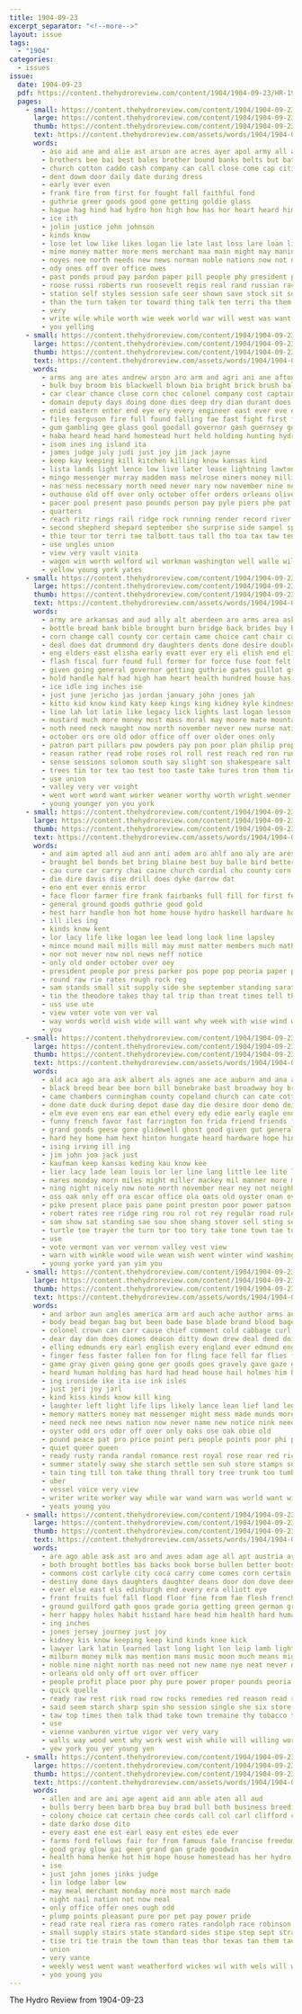 ```yaml
---
title: 1904-09-23
excerpt_separator: "<!--more-->"
layout: issue
tags:
  - "1904"
categories:
  - issues
issue:
  date: 1904-09-23
  pdf: https://content.thehydroreview.com/content/1904/1904-09-23/HR-1904-09-23.pdf
  pages:
    - small: https://content.thehydroreview.com/content/1904/1904-09-23/small/HR-1904-09-23-01.jpg
      large: https://content.thehydroreview.com/content/1904/1904-09-23/large/HR-1904-09-23-01.jpg
      thumb: https://content.thehydroreview.com/content/1904/1904-09-23/thumbnails/HR-1904-09-23-01.jpg
      text: https://content.thehydroreview.com/assets/words/1904/1904-09-23/HR-1904-09-23-01.txt
      words:
        - aso aid ane and alie ast arson are acres ayer apol army all aman ask able
        - brothers bee bai best bales brother bound banks belts but battles boys buy boe business bank back beat borne brazen butter brands been basal better
        - church cotton caddo cash company can call close come cap citizen county con carry clain
        - dent down door daily date during dress
        - early ever even
        - frank fire from first for fought fall faithful fond
        - guthrie greer goods good gone getting goldie glass
        - hague hag hind had hydro hon high how has hor heart heard himsel him humble hew harbin
        - ice ith
        - jolin justice john johnson
        - kinds know
        - lose let low like likes logan lie late last loss lare loan line less large
        - mine money matter more mens merchant maa main might may manin milk mckennon mile mor men mackey miles man many
        - noyes nee north needs new news norman noble nations now not never
        - ody ones off over office owes
        - past ponds proud pay pardon paper pill people phy president peace pass point peo pro price place part
        - roose russi roberts run roosevelt regis real rand russian rack res
        - station self styles session safe seer shown save stock sit such sept store sincere sauer said still summer sway salary sled son state sane strain shoe sas season schmitz states steady see
        - than the turn taken tor toward thing talk ten terri tha them
        - very
        - write wile while worth wie week world war will west was want with washington work well way
        - you yelling
    - small: https://content.thehydroreview.com/content/1904/1904-09-23/small/HR-1904-09-23-02.jpg
      large: https://content.thehydroreview.com/content/1904/1904-09-23/large/HR-1904-09-23-02.jpg
      thumb: https://content.thehydroreview.com/content/1904/1904-09-23/thumbnails/HR-1904-09-23-02.jpg
      text: https://content.thehydroreview.com/assets/words/1904/1904-09-23/HR-1904-09-23-02.txt
      words:
        - arms ang are ates andrew arson aro arm and agri ani ane afton august adjutant ada ago altus all ask able agent acres
        - bulk buy broom bis blackwell blown bia bright brick brush ball burlingame bridge body bath been beard beat blood boys bound bas bans business bond bettes bear bring burn board but beata ber brought bank bali boit bennett back big boston betsy box balk best banks
        - car clear chance close corn choc colonel company cost captain cross city can college cal carpenter charles cor cora came con char carnival court charter catton cisco cons case cutting cord cases county colwick colbert come care church camp comanche change courts certain carp cation creek cattle cue conn
        - domain deputy days doing done dies deep dry dian durant does desire dant daughters deen davis dise down death dill der dinner dura daily dickerson driver
        - enid eastern enter end eye ery every engineer east ever eve eddie eld
        - files ferguson fire full found falling fae fast fight first fair farmer floor fell friends ferry frame fallen frank fing fine for farm former few favor feder friend fireman fenton fairfax far fore from force faint
        - gum gambling gee glass gool goodall governor gash guernsey gov ground guthrie gave game gress gate grain given general gross gas grower grove good
        - haba heard head hand homestead hurt held holding hunting hydro hartshorne her hitts homa hold him hands hide has hughes hearing horse how husband half hour had harts house hope home hence hamiton hunt hoar
        - isom ines ing island ita
        - james judge july judi just joy jim jack jayne
        - keep kay keeping kill kitchen killing know kansas kind
        - lista lands light lence low live later lease lightning lawton lake lata law loyal last likely left life lear lines lone land lee learned little less lights leo line labor large living long
        - mingo messenger murray madden mass melrose miners money million most market mond mcalester mus mints moral mare main mile major mies men milligan mea many mike must might made marietta miles mail matter may mat man marsha mines mew moore members mite more
        - nas ness necessary north need never nary now november nine new nevada nation negro not near nations ner news
        - outhouse old off over only october offer orders orleans oliver
        - pacer pool present paso pounds person pay pyle piers phe pat picking price pond perry payment part paper pole para police place pier perfect public phelps point pleasant par persons press president patient piece plan per porter people
        - quarters
        - reach ritz rings rail ridge rock running render record river red rest ran reason ravia run rhodes range ross roof roll rose roy
        - second shepherd shepard september she surprise side sampel sprung stewart short sacra such stone selling sales shoot street steer shed sult son standing sum slaughter stec sageeyah schussler sam southern sup saturday shoe swacker sirls sheriff setters said struck saw strange score set severe shall steers summer square snow schoo sewer school south shield still simmer senator stock season steel soon sons sane service ship state surface santa states
        - thie tour tor terri tae talbott taus tall tho toa tax taw ten ton tol tal taken them toll track tender trust tea the test tain town tow too tut thet tribe tory tue tull tie top till tao then townsend tom tex texas tease towns take than train
        - use ungles union
        - view very vault vinita
        - wagon win worth wolford wil workman washington well walle wilson week wilcox wellman war window wright water west while wantland western windows way was wires with work will william white went want wade
        - yellow young york yates
    - small: https://content.thehydroreview.com/content/1904/1904-09-23/small/HR-1904-09-23-03.jpg
      large: https://content.thehydroreview.com/content/1904/1904-09-23/large/HR-1904-09-23-03.jpg
      thumb: https://content.thehydroreview.com/content/1904/1904-09-23/thumbnails/HR-1904-09-23-03.jpg
      text: https://content.thehydroreview.com/assets/words/1904/1904-09-23/HR-1904-09-23-03.txt
      words:
        - army are arkansas and aud ally alt aberdeen aro arms area ask ago ash aris apt ald american ark aid arm all agent
        - bottle bread bank bible brought burn bridge back brides buy bless body butter bull bish bosser bas briar bet bly barren bride bears bird breaker bottles baal brooks but blessing borse both brook boen bilis best bis bald babcock better bow board bring blue bot ber bir boys box been bers
        - corn change call county cor certain came choice cant chair cast chance child character courage clear chick congress coral camp cen citizen cream common comanche cover clay college cases cates comfort cabbage colorado cubie care chop can cold case caddo chap cattle cause cure chambers con cane cruse charles cost car conkling chamber city cross carry cambridge cheap come
        - deal does dat drummond dry daughters dents done desire double doubt dairy divine durant duly doing days day der during dodds due depot drain drought down defore
        - eng elders east elisha early evatt ever ery eli elish end elijah evangelist even england eastern eum every
        - flash fiscal furr found full former for force fuse foot felt fly fine fight fone from farm fall fare free farmer fast fresh fire faith fon first far few factor field
        - given going general governor getting guthrie gates guillot gray grand greek grays good ground gon golden germany gone
        - hold handle half had high ham heart health hundred house has hidden head hem helt hills him habit how heaven her hath
        - ice idle ing inches ise
        - just june jericho jas jordan january john jones jah
        - kitto kid know kind katy keep kings king kidney kyle kindness kansas ket
        - line lah lot latin like legacy lick lights last logan lesson low left living laws lad lar love life lands lord laden lay likely long lows longer law lose large land look leader less loss lines little labor louis learned lively later
        - mustard much more money most mass moral may moore mate mountain matter masters mar men matters mine munion might mayor mcalester miracle method maker means mark man must mei meats made mantle moon mitchell miles mission master many mishak mani mill mix mis madeline milk members
        - noth need neck naught now north november never new nurse nations norman near noun not nation
        - october ors ore old odor office off over older ones only
        - patron part pillars pow powders pay pon poor plan philip prophet pro per payment paso present plunk pipe people pot pire purchase past power pet poss pounds palm pettes plants pipes passage precious place price powder
        - reason rather read robe roses rol roll rest reach red ron run record rine running rise ross
        - sense sessions solomon south say slight son shakespeare salt sith service show see sins schoo strength she seen still shows summer strong sell star sharon sea shall skow scale standing saving short seale springs stea sweet session subject smell saxon special stores station sept sample sons soul such states stone soon sit sees saw stones save stock sad six self sake safe sing speech smooth speak said shore savage strike story send sheets souri stand school starch state small search spring second sour seat streams silence savanna
        - trees tin tor tex tao test too taste take tures tron thom tice taken thy trate toon thi tinner texas tak tims times troy thee ten till than tell tank top tae tee the town then tho tester tanks turn them tention thou takes
        - use union
        - valley very ver voight
        - went wort word want worker weaner worthy worth wright wenner way window wife wooden wash war wonder why while writer water wie winter will work with world worms walt was wedding waters wold wood
        - young younger yon you york
    - small: https://content.thehydroreview.com/content/1904/1904-09-23/small/HR-1904-09-23-04.jpg
      large: https://content.thehydroreview.com/content/1904/1904-09-23/large/HR-1904-09-23-04.jpg
      thumb: https://content.thehydroreview.com/content/1904/1904-09-23/thumbnails/HR-1904-09-23-04.jpg
      text: https://content.thehydroreview.com/assets/words/1904/1904-09-23/HR-1904-09-23-04.txt
      words:
        - and aim apted all aud ann anti adem aro ahlf ano aly are ares
        - brought bel bonds bet bring blaine best buy balle bird better bank bryan
        - cau cure car carry chai caine church cordial chu county corn class can come christ caan certain count chic cashier con
        - die dire davis dise drill does dyke darrow dat
        - eno ent ever ennis error
        - face floor farmer fire frank fairbanks full fill for first fellows friends fall fare
        - general ground goods guthrie good gold
        - hest harr handle hon hot home house hydro haskell hardware horse how him harmon has hands henke
        - ill iles ing
        - kinds know kent
        - lor lacy life like logan lee lead long look line lapsley
        - mince mound mail mills mill may must matter members much mathews mis more mandt
        - nor not never now nol news neff notice
        - only old onder october over oey
        - president people por press parker pos pope pop peoria paper phe phelps pluss pops proud patent pleasant pick
        - round raw rie rates rough rock reg
        - sam stands small sit supply side she september standing sarat speak saturday stand stock speaks see show sund standard
        - tin the theodore takes thay tal trip than treat times tell thing tom tha test them ted
        - uss use ute
        - view voter vote von ver val
        - way words world wish wide will want why week with wise wind work while was won willing win
        - you
    - small: https://content.thehydroreview.com/content/1904/1904-09-23/small/HR-1904-09-23-05.jpg
      large: https://content.thehydroreview.com/content/1904/1904-09-23/large/HR-1904-09-23-05.jpg
      thumb: https://content.thehydroreview.com/content/1904/1904-09-23/thumbnails/HR-1904-09-23-05.jpg
      text: https://content.thehydroreview.com/assets/words/1904/1904-09-23/HR-1904-09-23-05.txt
      words:
        - ald aca ago ara ask albert als agnes ane ace auburn and ana ayes amand artist all ade ale arthur aud ast alley aly are auna ames
        - black breed bear bee born bill bonebrake bast broadway boy brought bein ber bertz becket bae bryan box back barrington boyle big burkhalter bis bros bank been beaver best brother but better baptist
        - came chambers cunningham county copeland church can cate cotton cor city clerk class change caddo car certain close cheap corn credit con cee cal corner call chance che cattle company
        - done date duck during depot dase day die desire door demo dei dee dove days daughters down danan doubt
        - elm eve even ens ear ean ethel every edy edie early eagle end
        - funny french favor fast farrington fon frida friend friends friday farms first frank fair fine few foot fallin full fei face front firm famous forth foss fear farm fail for forward frisco from
        - grand goods geese gone glidewell ghost good given gut general geary game gin gui getter getting
        - hard hey home ham hext hinton hungate heard hardware hope hing harry holding hen her happy haw hewson herness him hamilton hest hand hall hood harness held har high hydro hector herbert head has harbor hoy hens house had
        - ising irving ill ing
        - jim john joa jack just
        - kaufman keep kansas keding kau know kee
        - lier lacy lade lean louis lor ler line lang little lee lite lion love lot lara like large long list last lodge lear locks loss lone lad las lave left
        - mares monday morn miles might miller mackey mil manner more matters music men man mere meres made mayans mince mal may mallory main myers miks mound market mccool miss mills most monet mye meal mony much menefee many
        - ning night nicely now note north november near ney not neighbors new
        - oss oak only off ora oscar office ola oats old oyster onan over
        - pike present place pais pane point preston poor power patson perman pol per pay pullman people peoples pons press public pound pall petty plain proud port price pope presume
        - robert rates ree ridge ring rou rol rot rey regular road rule rail reece rest reall reside
        - sam show sat standing sae sou shoe shang stover sell sting sey slice store susie steers straughan straight sale seen school stewart schools seth sible spring snapp see sing spies suit she shelton such selves stead stands sie sunday schoo seats still staat southern sil south state supper sermon saturday sears street saint
        - turtle toe trayer the turn tor too tory take tone town tae tock tees tra trow thousand times tyler them tha toon than trom tee tes taken twa terri tenn trip texas tack
        - use
        - vote vermont van ver vernon valley vest view
        - warn with winkle wood wile wean wish went winter wind washington wilson weight weatherford well watch while week wife way worlds web want worth west will was wos work
        - young yorke yard yan yim you
    - small: https://content.thehydroreview.com/content/1904/1904-09-23/small/HR-1904-09-23-06.jpg
      large: https://content.thehydroreview.com/content/1904/1904-09-23/large/HR-1904-09-23-06.jpg
      thumb: https://content.thehydroreview.com/content/1904/1904-09-23/thumbnails/HR-1904-09-23-06.jpg
      text: https://content.thehydroreview.com/assets/words/1904/1904-09-23/HR-1904-09-23-06.txt
      words:
        - and arbor aun angles america arm ard auch ache author arms angry agent are all art
        - body bead began bag but been bade base blade brand blood bage books brothers burst bas bending bright beggs bene breath boston bitten bitter bulls better bux bond bench brother back best babel bare boy braid
        - colonel crown can carr cause chief comment cold cabbage curl cast cheers cant change covey clas cheeks car carolina canute city came course conquest content cons cases charity castoria craw copper curling call come
        - dear day dan does diones deacon ditty down drew deal deed doing dea days dark door death danes dote dody durst drag denmark dares danish
        - elling edmunds ery earl english every england ever edmund eng even
        - finger fess faster fallen fon for fling face fell far flies first farewell finely found friend foe from faith free fish friends fly fingers flowers fair front files few forward
        - game gray given going gone ger goods goes gravely gave gaze grown gainer group good guess gentle grade glade
        - heard human holding has hard had head house hail holmes him honor hold hea heart hands harm hand hide her henry hush hee hilt hird hew how hair holes holy high husband home
        - ing ironside ike ita ise ink isles
        - just jeri joy jarl
        - kind kiss kinds know kill king
        - laughter left light life lips likely lance lean lief land lege lull leap lin learn leather love lan less lover live large later level laughing like last lish low lot late london little lord laser lose lone lie long look lucky let locks ling
        - memory matters money mat messenger might mess made munds more many mith mexican most mans matter man means mares min mass much morning mcswain moment
        - need neck nee news nation now never name new notice nink needs not
        - oyster odd ors odor off over only oaks ose oak obie old
        - pound peace pat pro price point peri people points poor phi prete pittsburg pages public panting paper per pleasure plan pun pest pet powder
        - quiet queer queen
        - ready rusty randa randal romance rest royal rose roar red rice rub real raid ring
        - summer stately sway she starch settle sen suh store stamps south shall side supe standing said sheets sense sigh sank save stride say such see shown sho son sharp send shoe slow stand seen seem shadow shun sword smay saw step self sweep secret shake shoulder socks still stone sweet shook speak savage set state short shoulders speed selling school sick strange
        - tain ting till ton take thing thrall tory tree trunk too tumbling them tears tie terrible tower than tata times tongue tap the try toward test then tally tell tho tall
        - uber
        - vessel voice very view
        - writer write worker way while war wand warn was world want wing worth work wish words wells waters wild with well wight will watch waste ward wife why white wear
        - yeats young you
    - small: https://content.thehydroreview.com/content/1904/1904-09-23/small/HR-1904-09-23-07.jpg
      large: https://content.thehydroreview.com/content/1904/1904-09-23/large/HR-1904-09-23-07.jpg
      thumb: https://content.thehydroreview.com/content/1904/1904-09-23/thumbnails/HR-1904-09-23-07.jpg
      text: https://content.thehydroreview.com/assets/words/1904/1904-09-23/HR-1904-09-23-07.txt
      words:
        - are ago able ask ast aro and aves adam age all apt austria art
        - both brought bottles bas backs book borse bullen better boots bureau butter burry birth battle back brisk bag burns been breeding bak bans brides bumgardner but brother began barn bill brown brands breed box best body born badger brand bis beer binder baby bables boy bread buffalo bea blow bishop brow blind
        - commons cost carlyle city coca carry come comes corn certain cake cam cuban creek cui coral cold calm common came cure cree choice church can coe cap change court cin
        - destiny done days daughters daughter deans door don dove deen date dress dean day dairy does during
        - ever else east els edinburgh end every era elliott eye
        - front fruits fuel fall flood floor fine from fae flesh french fording france finke felt fare free fort feit for falling farms famous foster fast fed first filling fam faith found fail friends
        - ground guilford gath goos grade goria getting green german grief gannon gen gentleman good golden given guiza general
        - herr happy holes habit histand hare head him health hard human has hour home house hen her hams heard histed high horns hunger had height hulls how hunts harris husband hand hundred herd hun handsome
        - ing inches
        - jones jersey journey just joy
        - kidney kis know keeping keep kind kinds knee kick
        - lawyer lark latin learned last long light lon leip lamb lightning lewis little large luis live living line life like len less lady law love london letter late labrador lydia look low
        - milburn money milk mas mention mans music moon much means might manu malden mett mina milke made madison moses miss more many must mathias mich matter mens most manner marry man
        - noble nine night north nas need not new name nye neat never neighbors now
        - orleans old only off ort over officer
        - people profit place poor phy pure power proper pounds peoria plant peru per priest poll pretty price past pro person pain pitts powers park pink pinkham
        - quick quelle
        - ready raw rest risk road row rocks remedies red reason read remark roam ruskin record retort
        - said seem starch sharp spin sho session single she six store sage second speaks service seed set sand shoulders sunday small shock savage slow see stand scale strength sox son sick start stem shelter supper samples save say station sar starts star shake sale state shall stock sears senior supply sea southers study sich shown such
        - taw top times then talk thad take town tremaine thy tobacco trom tender tim them tow title tho trial too towers tines truly tall trust tongue takes tue turn taken till the tite thee table tomer test ten treat timer torn than tool torna ture
        - use
        - vienne vanburen virtue vigor ver very vary
        - walls way wood went why work west wish while will willing worlds with well wide weak was word wedding world weeks welsh window win wife water wales
        - yew york you yer young yen
    - small: https://content.thehydroreview.com/content/1904/1904-09-23/small/HR-1904-09-23-08.jpg
      large: https://content.thehydroreview.com/content/1904/1904-09-23/large/HR-1904-09-23-08.jpg
      thumb: https://content.thehydroreview.com/content/1904/1904-09-23/thumbnails/HR-1904-09-23-08.jpg
      text: https://content.thehydroreview.com/assets/words/1904/1904-09-23/HR-1904-09-23-08.txt
      words:
        - allen and are ani age agent aid ann able aten all aud
        - bulls berry been barb brea buy brad bull both business breeding better bratt bryan
        - colony choice cat certain chee cords call col carl clifford cisco city
        - date darko dose dito
        - every east ene est earl easy ent estes ede ever
        - farms ford fellows fair for from famous fale francise freedom farm fever
        - good gray glow gai geen grand gan grade goodwin
        - health homa henke hot him hope house homestead has her hydro hold high had hea
        - ise
        - just john jones jinks judge
        - lin lodge labor low
        - may meal merchant monday more most march made
        - night nail nation not now neal
        - only office offer ones ough odd
        - plump points pleasant pure por pet pay power pride
        - read rate real riera ras romero rates randolph race robinson round
        - small supply stairs state standard sides stipe step sept strain sale sell see surgeon snow strike som special sir sol show stick sot
        - tise tri tie train the town than teas thor texas tan them tae
        - union
        - very vance
        - weekly west went want weatherford wickes wil with wels will wick work wellman was week
        - yoo young you
---
```


The Hydro Review from 1904-09-23

<!--more-->

